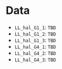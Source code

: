 # Data

 - `LL_hal_G1_1`: `TBD`
 - `LL_hal_G1_2`: `TBD`
 - `LL_hal_G1_3`: `TBD`
 - `LL_hal_G4_1`: `TBD`
 - `LL_hal_G4_2`: `TBD`
 - `LL_hal_G4_3`: `TBD`
